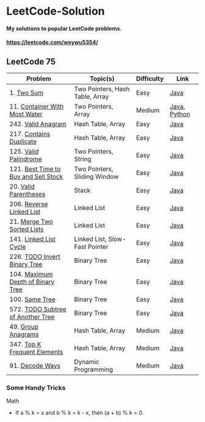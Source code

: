 # LeetCode-Solution
#### My solutions to popular LeetCode problems.
#### https://leetcode.com/wsywu5354/

## LeetCode 75
Problem | Topic(s) | Difficulty | Link |
--- | --- | --- | --- |
1\. [Two Sum](https://leetcode.com/problems/two-sum/) | Two Pointers, Hash Table, Array | Easy | [Java](https://github.com/StevenWu2001/LeetCode-Solution/blob/main/Easy/1-Two-Sum.java) |
11\. [Container With Most Water](https://leetcode.com/problems/container-with-most-water/) | Two Pointers, Array | Medium | [Java](https://github.com/StevenWu2001/LeetCode-Solution/blob/main/Medium/11-Container-With-Most-Water.java), [Python](https://github.com/StevenWu2001/LeetCode-Solution/blob/main/Medium/11-Container-With-Most-Water.py)|
242\. [Valid Anagram](https://leetcode.com/problems/valid-anagram/)| Hash Table, Array | Easy | [Java](https://github.com/StevenWu2001/LeetCode-Solution/blob/main/Easy/242-Valid-Anagram.java) |
217\. [Contains Duplicate](https://leetcode.com/problems/contains-duplicate/)| Hash Table, Array | Easy | [Java](https://github.com/StevenWu2001/LeetCode-Solution/blob/main/Easy/217-Contains-Duplicate.java) |
125\. [Valid Palindrome](https://leetcode.com/problems/valid-palindrome/) | Two Pointers, String | Easy | [Java](https://github.com/StevenWu2001/LeetCode-Solution/blob/main/Easy/125-Valid-Palindrome.java) |
121\. [Best Time to Buy and Sell Stock](https://leetcode.com/problems/best-time-to-buy-and-sell-stock/)| Two Pointers, Sliding Window | Easy | [Java](https://github.com/StevenWu2001/LeetCode-Solution/blob/main/Easy/121-Best-Time-To-Buy-And-Sell-Stock.java) |
20\. [Valid Parentheses](https://leetcode.com/problems/valid-parentheses/) | Stack | Easy | [Java](https://github.com/StevenWu2001/LeetCode-Solution/blob/main/Easy/20-Valid-Parentheses.java) |
206\. [Reverse Linked List](https://leetcode.com/problems/reverse-linked-list/)| Linked List | Easy | [Java](https://github.com/StevenWu2001/LeetCode-Solution/blob/main/Easy/206-Reverse-Linked-List.java) |
21\. [Merge Two Sorted Lists](https://leetcode.com/problems/merge-two-sorted-lists/)| Linked List | Easy | [Java](https://github.com/StevenWu2001/LeetCode-Solution/blob/main/Easy/21-Merge-Two-Sorted-Lists.java) |
141\. [Linked List Cycle](https://leetcode.com/problems/linked-list-cycle/)| Linked List, Slow-Fast Pointer | Easy | [Java](https://github.com/StevenWu2001/LeetCode-Solution/blob/main/Easy/141-Linked-List-Cycle.java) |
226\. [TODO Invert Binary Tree](https://leetcode.com/problems/invert-binary-tree/)| Binary Tree | Easy | [Java]() |
104\. [Maximum Depth of Binary Tree](https://leetcode.com/problems/maximum-depth-of-binary-tree/)| Binary Tree | Easy | [Java](https://github.com/StevenWu2001/LeetCode-Solution/blob/main/Easy/104-Maximum-Depth-Of-Binary-Tree.java) |
100\. [Same Tree](https://leetcode.com/problems/same-tree/)| Binary Tree | Easy | [Java](https://github.com/StevenWu2001/LeetCode-Solution/blob/main/Easy/100-Same-Tree.java) |
572\. [TODO Subtree of Another Tree](https://leetcode.com/problems/subtree-of-another-tree/)| Binary Tree | Easy | [Java](https://github.com/StevenWu2001/LeetCode-Solution/blob/main/Easy/100-Same-Tree.java) |
49\. [Group Anagrams](https://leetcode.com/problems/group-anagrams/)| Hash Table, Array | Medium | [Java](https://github.com/StevenWu2001/LeetCode-Solution/blob/main/Medium/49-Group-Anagrams.java) |
347\. [Top K Frequent Elements](https://leetcode.com/problems/top-k-frequent-elements/)| Hash Table, Array | Medium | [Java](https://github.com/StevenWu2001/LeetCode-Solution/blob/main/Medium/347-Top-k-Frequent-Elements.java) |
91\. [Decode Ways](https://leetcode.com/problems/decode-ways/)| Dynamic Programming | Medium | [Java](https://github.com/StevenWu2001/LeetCode-Solution/blob/main/Medium/91-Decode-Ways.java) |

### Some Handy Tricks
Math
  - If a % k = x and b % k = k - x, then (a + b) % k = 0.
